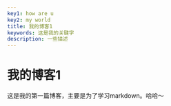 ```yaml
---
key1: how are u
key2: my world
title: 我的博客1
keywords: 这是我的关键字
description: 一些描述
---
```




# 我的博客1

这是我的第一篇博客，主要是为了学习markdown。哈哈～
